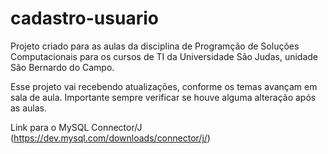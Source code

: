 # cadastro-usuario

Projeto criado para as aulas da disciplina de Programção de Soluções Computacionais para os cursos de TI da Universidade São Judas, unidade São Bernardo do Campo.

Esse projeto vai recebendo atualizações, conforme os temas avançam em sala de aula. Importante sempre verificar se houve alguma alteração após as aulas.

Link para o MySQL Connector/J (https://dev.mysql.com/downloads/connector/j/)